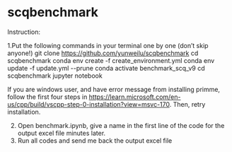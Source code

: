 # scqbenchmark

Instruction:

1.Put the following commands in your terminal one by one (don’t skip anyone!)
git clone https://github.com/yunweilu/scqbenchmark
cd scqbenchmark
conda env create -f create_environment.yml
conda env update -f update.yml --prune
conda activate benchmark_scq_v9
cd scqbenchmark
jupyter notebook

If you are windows user, and have error message from installing primme, follow the first four steps in https://learn.microsoft.com/en-us/cpp/build/vscpp-step-0-installation?view=msvc-170. Then, retry installation.

2. Open benchmark.ipynb, give a name in the first line of the code for the output excel file minutes later.
3. Run all codes and send me back the output excel file 
